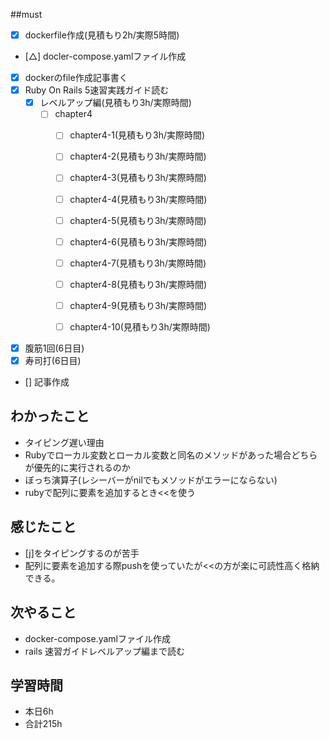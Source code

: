 ##must
- [x] dockerfile作成(見積もり2h/実際5時間)
- [△] docler-compose.yamlファイル作成
- [x] dockerのfile作成記事書く
- [x] Ruby On Rails 5速習実践ガイド読む
   - [x] レベルアップ編(見積もり3h/実際時間)
     - [ ] chapter4
       - [ ] chapter4-1(見積もり3h/実際時間)
       - [ ] chapter4-2(見積もり3h/実際時間)
       - [ ] chapter4-3(見積もり3h/実際時間)
       - [ ] chapter4-4(見積もり3h/実際時間)
       - [ ] chapter4-5(見積もり3h/実際時間)
       - [ ] chapter4-6(見積もり3h/実際時間)
       - [ ] chapter4-7(見積もり3h/実際時間)
       - [ ] chapter4-8(見積もり3h/実際時間)
       - [ ] chapter4-9(見積もり3h/実際時間)
       - [ ] chapter4-10(見積もり3h/実際時間)
     
  
- [x] 腹筋1回(6日目)
- [x] 寿司打(6日目)
- [] 記事作成



## わかったこと
- タイピング遅い理由
- Rubyでローカル変数とローカル変数と同名のメソッドがあった場合どちらが優先的に実行されるのか
- ぼっち演算子(レシーバーがnilでもメソッドがエラーにならない)
- rubyで配列に要素を追加するとき<<を使う

## 感じたこと
  - [j]をタイピングするのが苦手
  - 配列に要素を追加する際pushを使っていたが<<の方が楽に可読性高く格納できる。
    
## 次やること
  - docker-compose.yamlファイル作成
  - rails 速習ガイドレベルアップ編まで読む
 

## 学習時間
  - 本日6h
  - 合計215h
